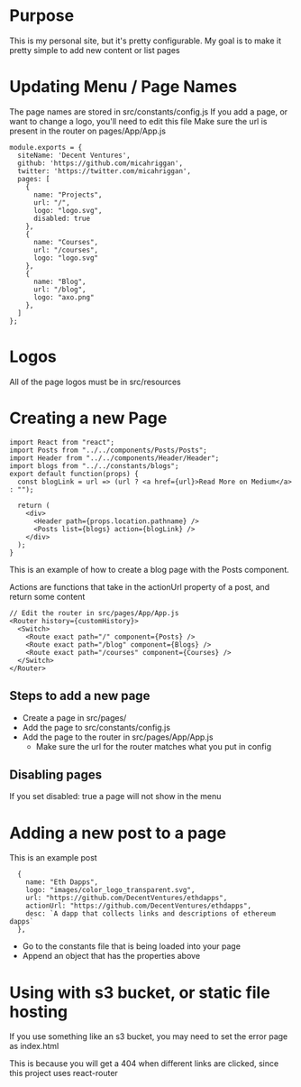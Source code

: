 # Purpose
This is my personal site, but it's pretty configurable. My goal is to make it pretty simple to add new content or list pages

# Updating Menu / Page Names 
The page names are stored in src/constants/config.js
If you add a page, or want to change a logo, you'll need to edit this file
Make sure the url is present in the router on pages/App/App.js
```
module.exports = {
  siteName: 'Decent Ventures',
  github: 'https://github.com/micahriggan',
  twitter: 'https://twitter.com/micahriggan',
  pages: [
    {
      name: "Projects",
      url: "/",
      logo: "logo.svg",
      disabled: true
    },
    {
      name: "Courses",
      url: "/courses",
      logo: "logo.svg"
    },
    {
      name: "Blog",
      url: "/blog",
      logo: "axo.png"
    },
  ]
};
```

# Logos
All of the page logos must be in src/resources 


# Creating a new Page

```
import React from "react";
import Posts from "../../components/Posts/Posts";
import Header from "../../components/Header/Header";
import blogs from "../../constants/blogs";
export default function(props) {
  const blogLink = url => (url ? <a href={url}>Read More on Medium</a> : "");

  return (
    <div>
      <Header path={props.location.pathname} />
      <Posts list={blogs} action={blogLink} />
    </div>
  );  
}
```

This is an example of how to create a blog page with the Posts component.

Actions are functions that take in the actionUrl property of a post, and return some content

```
// Edit the router in src/pages/App/App.js
<Router history={customHistory}>
  <Switch>
    <Route exact path="/" component={Posts} />
    <Route exact path="/blog" component={Blogs} />
    <Route exact path="/courses" component={Courses} />
  </Switch>
</Router>

```

## Steps to add a new page

* Create a page in src/pages/
* Add the page to src/constants/config.js
* Add the page to the router in src/pages/App/App.js
  * Make sure the url for the router matches what you put in config

## Disabling pages
If you set disabled: true a page will not show in the menu


# Adding a new post to a page
This is an example post
```
  {
    name: "Eth Dapps",
    logo: "images/color_logo_transparent.svg",
    url: "https://github.com/DecentVentures/ethdapps",
    actionUrl: "https://github.com/DecentVentures/ethdapps",
    desc: `A dapp that collects links and descriptions of ethereum dapps`
  },
```

* Go to the constants file that is being loaded into your page
* Append an object that has the properties above


# Using with s3 bucket, or static file hosting
If you use something like an s3 bucket, you may need to set the error page as index.html

This is because you will get a 404 when different links are clicked, since this project uses react-router
